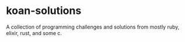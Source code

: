 # koan-solutions
A collection of programming challenges and solutions from mostly ruby, elixir, rust, and some c.
